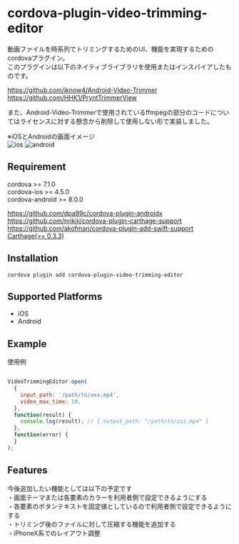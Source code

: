# cordova-plugin-video-trimming-editor
動画ファイルを時系列でトリミングするためのUI、機能を実現するためのcordovaプラグイン。  
このプラグインは以下のネイティブライブラリを使用またはインスパイアしたものです。  

https://github.com/iknow4/Android-Video-Trimmer  
https://github.com/HHK1/PryntTrimmerView  

また、Android-Video-Trimmerで使用されているffmpegの部分のコードについてはライセンスに対する懸念から削除して使用しない形で実装しました。  

※iOSとAndroidの画面イメージ  
![ios](https://user-images.githubusercontent.com/4780752/63224897-d8d56700-c205-11e9-8756-0d17b3ca4b3e.png)
![android](https://user-images.githubusercontent.com/4780752/63224898-d96dfd80-c205-11e9-808c-2d6e0e2decbc.png)

## Requirement
cordova >= 7.1.0  
cordova-ios >= 4.5.0  
cordova-android >= 8.0.0  

https://github.com/dpa99c/cordova-plugin-androidx  
https://github.com/nrikiji/cordova-plugin-carthage-support  
https://github.com/akofman/cordova-plugin-add-swift-support  
[Carthage(>= 0.3.3)](https://github.com/Carthage/Carthage)  


## Installation
```
cordova plugin add cordova-plugin-video-trimming-editor
```

## Supported Platforms
- iOS  
- Android  

## Example

使用例  
```js

VideoTrimmingEditor.open(
  {
    input_path: '/path/to/xxx.mp4',
    video_max_time: 10,
  },
  function(result) {
    console.log(result); // { output_path: "/path/to/zzz.mp4" }
  },
  function(error) {
  }
);
```

## Features
今後追加したい機能としては以下の予定です  
・画面テーマまたは各要素のカラーを利用者側で設定できるようにする  
・各要素のボタンテキストを固定値としているので利用者側で設定できるようにする  
・トリミング後のファイルに対して圧縮する機能を追加する  
・iPhoneX系でのレイアウト調整  

